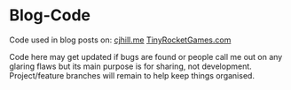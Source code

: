 # Blog-Code
Code used in blog posts on:
[cjhill.me](https://cjhill.me)
[TinyRocketGames.com](https://tinyrocketgames.com/news)

Code here may get updated if bugs are found or people call me out on any glaring flaws but its main purpose is for sharing, not development.
Project/feature branches will remain to help keep things organised.
